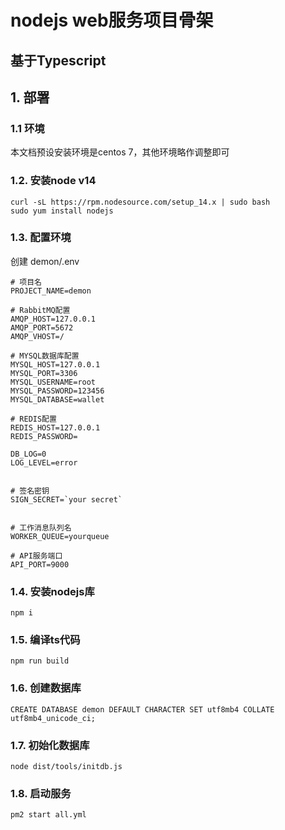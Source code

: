 # nodejs web服务项目骨架

基于Typescript
---

## 1. 部署

### 1.1 环境
本文档预设安装环境是centos 7，其他环境略作调整即可

### 1.2. 安装node v14
```
curl -sL https://rpm.nodesource.com/setup_14.x | sudo bash
sudo yum install nodejs
```

### 1.3. 配置环境
创建 demon/.env
```
# 项目名
PROJECT_NAME=demon

# RabbitMQ配置
AMQP_HOST=127.0.0.1
AMQP_PORT=5672
AMQP_VHOST=/

# MYSQL数据库配置
MYSQL_HOST=127.0.0.1
MYSQL_PORT=3306
MYSQL_USERNAME=root
MYSQL_PASSWORD=123456
MYSQL_DATABASE=wallet

# REDIS配置
REDIS_HOST=127.0.0.1
REDIS_PASSWORD=

DB_LOG=0
LOG_LEVEL=error


# 签名密钥
SIGN_SECRET=`your secret`


# 工作消息队列名
WORKER_QUEUE=yourqueue

# API服务端口
API_PORT=9000
```

### 1.4. 安装nodejs库
```
npm i
```

### 1.5. 编译ts代码
```
npm run build
```

### 1.6. 创建数据库
```
CREATE DATABASE demon DEFAULT CHARACTER SET utf8mb4 COLLATE utf8mb4_unicode_ci;
```

### 1.7. 初始化数据库
```
node dist/tools/initdb.js
```

### 1.8. 启动服务
```
pm2 start all.yml
```
